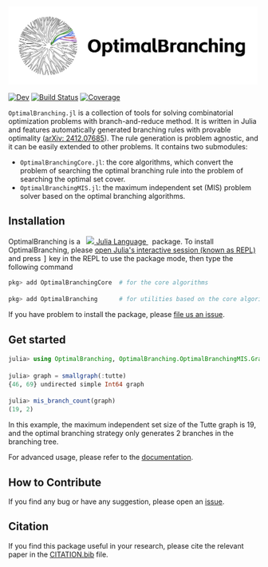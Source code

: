 <img src="logo-wide.svg" width=500>

[![Dev](https://img.shields.io/badge/docs-dev-blue.svg)](https://optimalbranching.github.io/OptimalBranching.jl/dev/)
[![Build Status](https://github.com/OptimalBranching/OptimalBranching.jl/actions/workflows/CI.yml/badge.svg?branch=main)](https://github.com/OptimalBranching/OptimalBranching.jl/actions/workflows/CI.yml?query=branch%3Amain)
[![Coverage](https://codecov.io/gh/OptimalBranching/OptimalBranching.jl/branch/main/graph/badge.svg)](https://codecov.io/gh/OptimalBranching/OptimalBranching.jl)

`OptimalBranching.jl` is a collection of tools for solving combinatorial optimization problems with branch-and-reduce method.
It is written in Julia and features automatically generated branching rules with provable optimality ([arXiv: 2412.07685](https://arxiv.org/abs/2412.07685)).
The rule generation is problem agnostic, and it can be easily extended to other problems.
It contains two submodules:
* `OptimalBranchingCore.jl`: the core algorithms, which convert the problem of searching the optimal branching rule into the problem of searching the optimal set cover.
* `OptimalBranchingMIS.jl`: the maximum independent set (MIS) problem solver based on the optimal branching algorithms.


## Installation

<p>
OptimalBranching is a &nbsp;
    <a href="https://julialang.org">
        <img src="https://raw.githubusercontent.com/JuliaLang/julia-logo-graphics/master/images/julia.ico" width="16em">
        Julia Language
    </a>
    &nbsp; package. To install OptimalBranching,
    please <a href="https://docs.julialang.org/en/v1/manual/getting-started/">open
    Julia's interactive session (known as REPL)</a> and press <kbd>]</kbd> key in the REPL to use the package mode, then type the following command
</p>

```julia
pkg> add OptimalBranchingCore  # for the core algorithms

pkg> add OptimalBranching      # for utilities based on the core algorithms
```

If you have problem to install the package, please [file us an issue](https://github.com/OptimalBranching/OptimalBranching.jl/issues/new).

## Get started

```julia
julia> using OptimalBranching, OptimalBranching.OptimalBranchingMIS.Graphs

julia> graph = smallgraph(:tutte)
{46, 69} undirected simple Int64 graph

julia> mis_branch_count(graph)
(19, 2)
```
In this example, the maximum independent set size of the Tutte graph is 19, and the optimal branching strategy only generates 2 branches in the branching tree.

For advanced usage, please refer to the [documentation](https://OptimalBranching.github.io/OptimalBranching.jl/dev/).

## How to Contribute

If you find any bug or have any suggestion, please open an [issue](https://github.com/OptimalBranching/OptimalBranching.jl/issues).

## Citation

If you find this package useful in your research, please cite the relevant paper in the [CITATION.bib](CITATION.bib) file.
